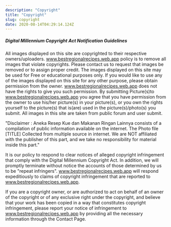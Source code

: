 ```yaml
---
description: "Copyright"
title: "Copyright"
slug: copyright
date: 2020-08-14T04:29:14.124Z
---
```


##### Digital Millennium Copyright Act Notification Guidelines

All images displayed on this site are copyrighted to their respective owners/uploaders. www.bestregionalrecipes.web.app policy is to remove all images that violate copyrights. Please contact us to request that images be removed or to assign proper credit. The images displayed on this site may be used for Free or educational purposes only. If you would like to use any of the images displayed on this site for any other purpose, please obtain permission from the owner. www.bestregionalrecipes.web.app does not have the rights to give you such permission. By submitting Picture(s)to www.bestregionalrecipes.web.app you agree that you have permission from the owner to use his/her picture(s) in your picture(s), or you own the rights yourself to the picture(s) that is(are) used in the picture(s)/photo(s) you submit. All images in this site are taken from public forum and user submit.

"Disclaimer : Aneka Resep Kue dan Makanan Ringan Lainnya consists of a compilation of public information available on the internet. The Photo file [TITLE] Collected from multiple source in internet. We are NOT affiliated with the publisher of this part, and we take no responsibility for material inside this part."

It is our policy to respond to clear notices of alleged copyright infringement that comply with the Digital Millennium Copyright Act. In addition, we will promptly terminate without notice the accounts of those determined by us to be "repeat infringers". www.bestregionalrecipes.web.app will respond expeditiously to claims of copyright infringement that are reported to www.bestregionalrecipes.web.app.

If you are a copyright owner, or are authorized to act on behalf of an owner of the copyright or of any exclusive right under the copyright, and believe that your work has been copied in a way that constitutes copyright infringement, please report your notice of infringement to www.bestregionalrecipes.web.app by providing all the necessary information through the Contact Page.